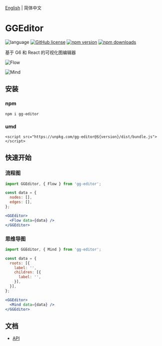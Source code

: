 [English](README.md) | 简体中文

# GGEditor

![language](https://img.shields.io/badge/language-react-red.svg) [![GitHub license](https://img.shields.io/github/license/mashape/apistatus.svg)](https://github.com/gaoli/gg-editor/blob/master/LICENSE)
[![npm version](https://img.shields.io/npm/v/gg-editor.svg)](https://www.npmjs.com/package/gg-editor)
[![npm downloads](https://img.shields.io/npm/dm/gg-editor.svg)](https://www.npmjs.com/package/gg-editor)

基于 G6 和 React 的可视化图编辑器

![Flow](https://camo.githubusercontent.com/20982b9b9043c92c8bbe337ae4d47d684d63d2c1/68747470733a2f2f67772e616c697061796f626a656374732e636f6d2f7a6f732f726d73706f7274616c2f6e7a6d79634265776a66784b4462657054446c542e676966)

![Mind](https://camo.githubusercontent.com/e8b06c0b19b5e60888d7ff1be0d930446c73d786/68747470733a2f2f67772e616c697061796f626a656374732e636f6d2f7a6f732f726d73706f7274616c2f5756716e62674a6d616d6461686241754470424c2e676966)

## 安装

### npm

```
npm i gg-editor
```

### umd

```
<script src="https://unpkg.com/gg-editor@${version}/dist/bundle.js"></script>
```

## 快速开始

### 流程图

```jsx
import GGEditor, { Flow } from 'gg-editor';

const data = {
  nodes: [],
  edges: [],
};

<GGEditor>
  <Flow data={data} />
</GGEditor>
```

### 思维导图

```jsx
import GGEditor, { Mind } from 'gg-editor';

const data = {
  roots: [{
    label: '',
    children: [{
      label: '',
    }],
  }],
};

<GGEditor>
  <Mind data={data} />
</GGEditor>
```

## 文档

* [API](/docs/README.zh-CN.md#api)